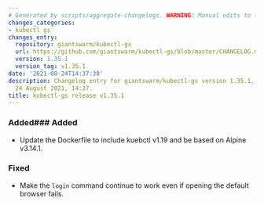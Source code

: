 ```yaml
---
# Generated by scripts/aggregate-changelogs. WARNING: Manual edits to this files will be overwritten.
changes_categories:
- kubectl gs
changes_entry:
  repository: giantswarm/kubectl-gs
  url: https://github.com/giantswarm/kubectl-gs/blob/master/CHANGELOG.md#1351---2021-08-24
  version: 1.35.1
  version_tag: v1.35.1
date: '2021-08-24T14:37:38'
description: Changelog entry for giantswarm/kubectl-gs version 1.35.1, published on
  24 August 2021, 14:37.
title: kubectl-gs release v1.35.1
---
```


### Added### Added
- Update the Dockerfile to include kuebctl v1.19 and be based on Alpine v3.14.1.
### Fixed
- Make the `login` command continue to work even if opening the default browser fails.
